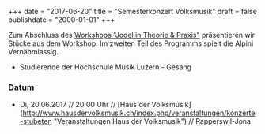 ﻿+++
date = "2017-06-20"
title = "Semesterkonzert Volksmusik"
draft = false
publishdate = "2000-01-01"
+++

Zum Abschluss des [Workshops "Jodel in Theorie & Praxis"](https://www.hslu.ch/de-ch/musik/agenda/veranstaltungen/2017/06/20/semesterkonzert-volksmusik "Veranstaltungskalender HSLU") präsentieren wir Stücke aus dem Workshop. Im zweiten Teil des Programms spielt die Alpini Vernähmlassig.

* Studierende der Hochschule Musik Luzern - Gesang

### Datum

* Di, 20.06.2017 // 20:00 Uhr // [Haus der Volksmusik] (http://www.hausdervolksmusik.ch/index.php/veranstaltungen/konzerte-stubeten "Veranstaltungen Haus der Volksmusik") // Rapperswil-Jona
